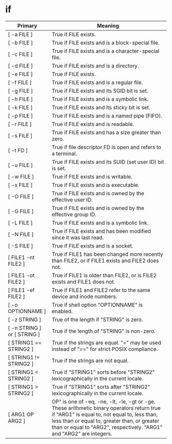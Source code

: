 if
========================



| Primary | Meaning |
| --- | --- |
| [ -a FILE ] | True if FILE exists. |
| [ -b FILE ] | True if FILE exists and is a block-special file. |
| [ -c FILE ] | True if FILE exists and is a character-special file. |
| [ -d FILE ] | True if FILE exists and is a directory. |
| [ -e FILE ] | True if FILE exists. |
| [ -f FILE ] | True if FILE exists and is a regular file. |
| [ -g FILE ] | True if FILE exists and its SGID bit is set. |
| [ -h FILE ] | True if FILE exists and is a symbolic link. |
| [ -k FILE ] | True if FILE exists and its sticky bit is set. |
| [ -p FILE ] | True if FILE exists and is a named pipe (FIFO). |
| [ -r FILE ] | True if FILE exists and is readable. |
| [ -s FILE ] | True if FILE exists and has a size greater than zero. |
| [ -t FD ] | True if file descriptor FD is open and refers to a terminal. |
| [ -u FILE ] | True if FILE exists and its SUID (set user ID) bit is set. |
| [ -w FILE ] | True if FILE exists and is writable. |
| [ -x FILE ] | True if FILE exists and is executable. |
| [ -O FILE ] | True if FILE exists and is owned by the effective user ID. |
| [ -G FILE ] | True if FILE exists and is owned by the effective group ID. |
| [ -L FILE ] | True if FILE exists and is a symbolic link. |
| [ -N FILE ] | True if FILE exists and has been modified since it was last read. |
| [ -S FILE ] | True if FILE exists and is a socket. |
| [ FILE1 -nt FILE2 ] | True if FILE1 has been changed more recently than FILE2, or if FILE1 exists and FILE2 does not. |
| [ FILE1 -ot FILE2 ] | True if FILE1 is older than FILE2, or is FILE2 exists and FILE1 does not. |
| [ FILE1 -ef FILE2 ] | True if FILE1 and FILE2 refer to the same device and inode numbers. |
| [ -o OPTIONNAME ] | True if shell option "OPTIONNAME" is enabled. |
| [ -z STRING ] | True of the length if "STRING" is zero. |
| [ -n STRING ] or [ STRING ] | True if the length of "STRING" is non-zero. |
| [ STRING1 == STRING2 ]  | True if the strings are equal. "=" may be used instead of "==" for strict POSIX compliance. |
| [ STRING1 != STRING2 ]  | True if the strings are not equal. |
| [ STRING1 < STRING2 ]  | True if "STRING1" sorts before "STRING2" lexicographically in the current locale. |
| [ STRING1 > STRING2 ]  | True if "STRING1" sorts after "STRING2" lexicographically in the current locale. |
| [ ARG1 OP ARG2 ] | OP" is one of -eq, -ne, -lt, -le, -gt or -ge. These arithmetic binary operators return true if "ARG1" is equal to, not equal to, less than, less than or equal to, greater than, or greater than or equal to "ARG2", respectively. "ARG1" and "ARG2" are integers. |
